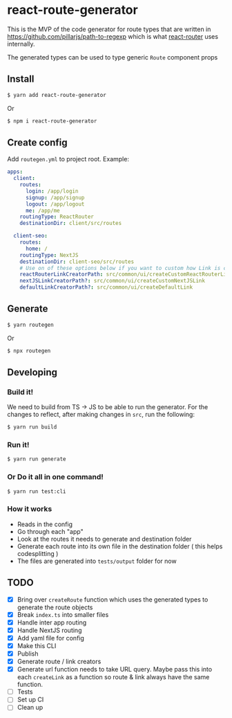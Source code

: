 # react-route-generator

This is the MVP of the code generator for route types that are written in https://github.com/pillarjs/path-to-regexp which is what [react-router](https://github.com/ReactTraining/react-router) uses internally.

The generated types can be used to type generic `Route` component props

## Install

```bash
$ yarn add react-route-generator
```

Or

```bash
$ npm i react-route-generator
```

## Create config

Add `routegen.yml` to project root. Example:

```yml
apps:
  client:
    routes:
      login: /app/login
      signup: /app/signup
      logout: /app/logout
      me: /app/me
    routingType: ReactRouter
    destinationDir: client/src/routes

  client-seo:
    routes:
      home: /
    routingType: NextJS
    destinationDir: client-seo/src/routes
    # Use on of these options below if you want to custom how Link is created
    reactRouterLinkCreatorPath: src/common/ui/createCustomReactRouterLink
    nextJSLinkCreatorPath?: src/common/ui/createCustomNextJSLink
    defaultLinkCreatorPath?: src/common/ui/createDefaultLink
```

## Generate

```bash
$ yarn routegen
```

Or

```bash
$ npx routegen
```

## Developing

### Build it!

We need to build from TS -> JS to be able to run the generator. For the changes to reflect, after making changes in `src`, run the following:

```bash
$ yarn run build
```

### Run it!

```bash
$ yarn run generate
```

### Or Do it all in one command!

```bash
$ yarn run test:cli
```

### How it works

- Reads in the config
- Go through each "app"
- Look at the routes it needs to generate and destination folder
- Generate each route into its own file in the destination folder ( this helps codesplitting )
- The files are generated into `tests/output` folder for now

## TODO

- [x] Bring over `createRoute` function which uses the generated types to generate the route objects
- [x] Break `index.ts` into smaller files
- [x] Handle inter app routing
- [x] Handle NextJS routing
- [x] Add yaml file for config
- [x] Make this CLI
- [x] Publish
- [x] Generate route / link creators
- [x] Generate url function needs to take URL query. Maybe pass this into each `createLink` as a function so route & link always have the same function.
- [ ] Tests
- [ ] Set up CI
- [ ] Clean up

